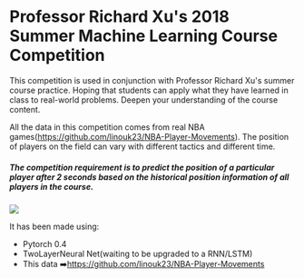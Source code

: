 # Professor Richard Xu's 2018 Summer Machine Learning Course Competition
This competition is used in conjunction with Professor Richard Xu's summer course practice. Hoping that students can apply what they have learned in class to real-world problems. Deepen your understanding of the course content.

All the data in this competition comes from real NBA games(https://github.com/linouk23/NBA-Player-Movements). The position of players on the field can vary with different tactics and different time.

##### The competition requirement is to predict the position of a particular player after 2 seconds based on the historical position information of all players in the course.

![](.\spurs.gif)

It has been made using:

- Pytorch 0.4
- TwoLayerNeural Net(waiting to be upgraded to a RNN/LSTM)
- This data :arrow_right:https://github.com/linouk23/NBA-Player-Movements

